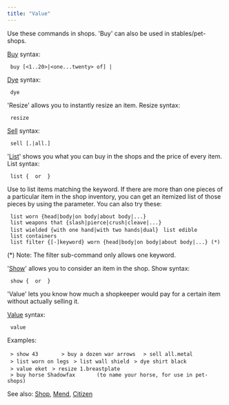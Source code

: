 ```yaml
---
title: "Value"
---
```


Use these commands in shops. 'Buy' can also be used in
stables/pet-shops.

[Buy](Buy "wikilink") syntax:

` buy [<1..20>|<one...twenty> of] `<keyword>`|`<number>

[Dye](Dye "wikilink") syntax:

` dye `<keyword>` `<colour>

'Resize' allows you to instantly resize an item. Resize syntax:

` resize `<name>

[Sell](Sell "wikilink") syntax:

` sell [`<number>`.|all.]`<keyword>

'[List](List "wikilink")' shows you what you can buy in the shops and
the price of every item. List syntax:

` list { `<keywords>` or `<number>` }`

Use <keyword> to list items matching the keyword. If there are more than
one pieces of a particular item in the shop inventory, you can get an
itemized list of those pieces by using the <number> parameter. You can
also try these:

` list worn {head|body|on body|about body|...}`
` list weapons that {slash|pierce|crush|cleave|...}`
` list wielded {with one hand|with two hands|dual}`
` list edible`
` list containers`
` list filter {[-]keyword} worn {head|body|on body|about body|...} (*)`

(\*) Note: The filter sub-command only allows one keyword.

'[Show](Show "wikilink")' allows you to consider an item in the shop.
Show syntax:

` show { `<keywords>` or `<number>` }`

'Value' lets you know how much a shopkeeper would pay for a certain item
without actually selling it.

[Value](Value "wikilink") syntax:

` value `<name>

Examples:

` > show 43      `
` > buy a dozen war arrows `
` > sell all.metal`
` > list worn on legs`
` > list wall shield`
` > dye shirt black`
` > value eket`
` > resize 1.breastplate`
` > buy horse Shadowfax       (to name your horse, for use in pet-shops)`

See also: [Shop](Shop "wikilink"), [Mend](Mend "wikilink"),
[Citizen](Citizen "wikilink")